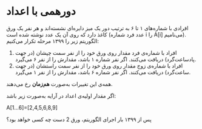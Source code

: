# دورهمی با اعداد


افرادی با شماره‌های ۱ تا ۶ به ترتیب دور یک میز دایره‌ای نشسته‌اند و هر نفر یک ورق کاغذ دارد که روی آن یک عدد نوشته شده است (عدد فرد شماره i را A[i] می‌نامیم). الگوریتم زیر را ۱۳۹۹ مرحله تکرار می‌کنیم:


1. افراد با شماره‌ی فرد مقدار روی ورق خود را از نفر سمت چپشان (در جهت پادساعت‌گرد) دریافت می‌کنند. اگر نفر شماره ۱ باشد، مقدارش را از نفر ۶ می‌گیرد.
2. افراد با شماره‌ی زوج مقدار روی ورق خود را از نفر سمت راستشان (در جهت ساعت‌گرد) دریافت می‌کنند. اگر نفر شماره ۶ باشد، مقدارش را از نفر ۱ می‌گیرد.

همه‌ی این تغییرات به‌صورت **هم‌زمان** رخ می‌دهند.

اگر مقدار اولیه‌ی اعداد در آرایه به‌صورت زیر باشد:

A[1...6]=[2,4,5,6,8,9]

پس از ۱۳۹۹ بار اجرای الگوریتم، ورق 2 دست چه کسی خواهد بود؟
